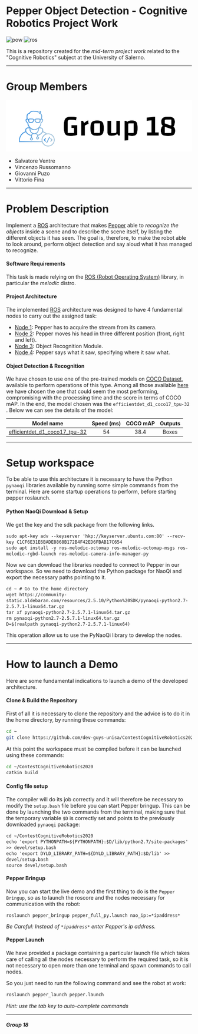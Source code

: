 # Pepper Object Detection - Cognitive Robotics Project Work
![pow](https://img.shields.io/badge/Powered%20By-dev--guys--unisa-blue)
![ros](https://img.shields.io/badge/ROS%20Version-melodic-orange)

This is a repository created for the *mid-term project work* related to the "Cognitive Robotics" subject at the University of Salerno.
___
# Group Members

![Alt text](https://github.com/dev-guys-unisa/ContestCognitiveRobotics2020/blob/main/utils/Logo.png?raw=true "Optional title")

* Salvatore Ventre
* Vincenzo Russomanno
* Giovanni Puzo
* Vittorio Fina
___
# Problem Description
Implement a [ROS](https://wiki.ros.org) architecture that makes [Pepper](http://doc.aldebaran.com/2-5/home_pepper.html) able to *recognize the objects* inside a scene and to describe the scene itself, by listing the different objects it has seen. The goal is, therefore, to make the robot able to look around, perform object detection and say aloud what it has managed to recognize.

#### Software Requirements
This task is made relying on the [ROS (Robot Operating System)](https://wiki.ros.org) library, in particular the *melodic* distro.

#### Project Architecture
The implemented [ROS](https://wiki.ros.org) architecture was designed to have 4 fundamental nodes to carry out the assigned task:
* [Node 1](https://github.com/dev-guys-unisa/ContestCognitiveRobotics2020/tree/main/src/camera_acquisition): Pepper has to acquire the stream from its camera.
* [Node 2](https://github.com/dev-guys-unisa/ContestCognitiveRobotics2020/tree/main/src/head_movement): Pepper moves his head in three different position (front, right and left).
* [Node 3](https://github.com/dev-guys-unisa/ContestCognitiveRobotics2020/tree/main/src/pepper_detector): Object Recognition Module.
* [Node 4](https://github.com/dev-guys-unisa/ContestCognitiveRobotics2020/tree/main/src/animated_say): Pepper says what it saw, specifying where it saw what.

#### Object Detection & Recognition
We have chosen to use one of the pre-trained models on [COCO Dataset](https://cocodataset.org/#home), available to perform operations of this type. Among all those available [here](https://github.com/tensorflow/models/blob/master/research/object_detection/g3doc/tf2_detection_zoo.md) we have chosen the one that could seem the most performing, compromising with the processing time and the score in terms of COCO mAP.
In the end, the model chosen was the ```efficientdet_d1_coco17_tpu-32``` . Below we can see the details of the model:

Model name | Speed (ms) | COCO mAP | Outputs
---------- | :--------: | :----------: | :-----:
[efficientdet_d1_coco17_tpu-32](http://download.tensorflow.org/models/object_detection/tf2/20200711/efficientdet_d1_coco17_tpu-32.tar.gz) | 54 | 38.4 | Boxes
___

# Setup workspace
To be able to use this architecture it is necessary to have the Python ```pynaoqi``` libraries available by running some simple commands from the terminal. Here are some startup operations to perform, before starting pepper roslaunch.

#### Python NaoQi Download & Setup
We get the key and the sdk package from the following links.
```shell
sudo apt-key adv --keyserver 'hkp://keyserver.ubuntu.com:80' --recv-key C1CF6E31E6BADE8868B172B4F42ED6FBAB17C654
sudo apt install -y ros-melodic-octomap ros-melodic-octomap-msgs ros-melodic-rgbd-launch ros-melodic-camera-info-manager-py
```
Now we can download the libraries needed to connect to Pepper in our workspace. So we need to download the Python package for NaoQi and export the necessary paths pointing to it.
```shell
cd ~ # Go to the home directory
wget https://community-static.aldebaran.com/resources/2.5.10/Python%20SDK/pynaoqi-python2.7-2.5.7.1-linux64.tar.gz
tar xf pynaoqi-python2.7-2.5.7.1-linux64.tar.gz
rm pynaoqi-python2.7-2.5.7.1-linux64.tar.gz
D=$(realpath pynaoqi-python2.7-2.5.7.1-linux64)
```
This operation allow us to use the PyNaoQi library to develop the nodes.
___
# How to launch a Demo
Here are some fundamental indications to launch a demo of the developed architecture.
#### Clone & Build the Repository
First of all it is necessary to clone the repository and the advice is to do it in the home directory, by running these commands:
```bash
cd ~
git clone https://github.com/dev-guys-unisa/ContestCognitiveRobotics2020
```
At this point the workspace must be compiled before it can be launched using these commands:
```bash
cd ~/ContestCognitiveRobotics2020
catkin build
```
#### Config file setup
The compiler will do its job correctly and it will therefore be necessary to modify the ```setup.bash``` file before you can start Pepper bringup. This can be done by launching the two commands from the terminal, making sure that the temporary variable ```$D``` is correctly set and points to the previously downloaded ```pynaoqi``` package:
```shell
cd ~/ContestCognitiveRobotics2020
echo 'export PYTHONPATH=${PYTHONPATH}:$D/lib/python2.7/site-packages' >> devel/setup.bash
echo 'export DYLD_LIBRARY_PATH=${DYLD_LIBRARY_PATH}:$D/lib' >> devel/setup.bash
source devel/setup.bash
```
#### Pepper Bringup
Now you can start the live demo and the first thing to do is the ```Pepper Bringup```, so as to launch the roscore and the nodes necessary for communication with the robot:
```shell
roslaunch pepper_bringup pepper_full_py.launch nao_ip:=*ipaddress*
```
*Be Careful: Instead of ```*ipaddress*``` enter Pepper's ip address.*

#### Pepper Launch
We have provided a package containing a particular launch file which takes care of calling all the nodes necessary to perform the required task, so it is not necessary to open more than one terminal and spawn commands to call nodes.

So you just need to run the following command and see the robot at work:

```bash
roslaunch pepper_launch pepper.launch
```
*Hint: use the tab key to auto-complete commands*
___
##### Group 18